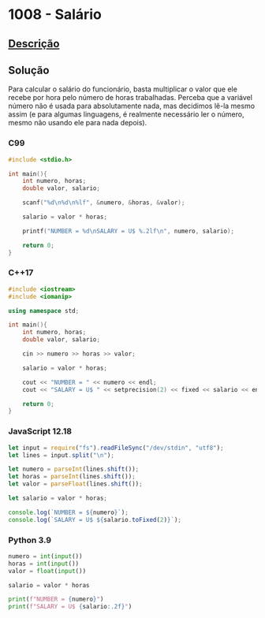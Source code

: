 # 1008 - Salário

## [Descrição](https://www.beecrowd.com.br/judge/pt/problems/view/1008)

## Solução

Para calcular o salário do funcionário, basta multiplicar o valor que ele recebe por hora pelo número de horas trabalhadas. Perceba que a variável número não é usada para absolutamente nada, mas decidimos lê-la mesmo assim (e para algumas linguagens, é realmente necessário ler o número, mesmo não usando ele para nada depois).

### C99

```c
#include <stdio.h>

int main(){
    int numero, horas;
    double valor, salario;

    scanf("%d\n%d\n%lf", &numero, &horas, &valor);

    salario = valor * horas;

    printf("NUMBER = %d\nSALARY = U$ %.2lf\n", numero, salario);

    return 0;
}
```

### C++17

```cpp
#include <iostream>
#include <iomanip>

using namespace std;

int main(){
    int numero, horas;
    double valor, salario;

    cin >> numero >> horas >> valor;

    salario = valor * horas;

    cout << "NUMBER = " << numero << endl;
    cout << "SALARY = U$ " << setprecision(2) << fixed << salario << endl;

    return 0;
}
```

### JavaScript 12.18

```javascript
let input = require("fs").readFileSync("/dev/stdin", "utf8");
let lines = input.split("\n");

let numero = parseInt(lines.shift());
let horas = parseInt(lines.shift());
let valor = parseFloat(lines.shift());

let salario = valor * horas;

console.log(`NUMBER = ${numero}`);
console.log(`SALARY = U$ ${salario.toFixed(2)}`);
```

### Python 3.9

```python
numero = int(input())
horas = int(input())
valor = float(input())

salario = valor * horas

print(f"NUMBER = {numero}")
print(f"SALARY = U$ {salario:.2f}")
```